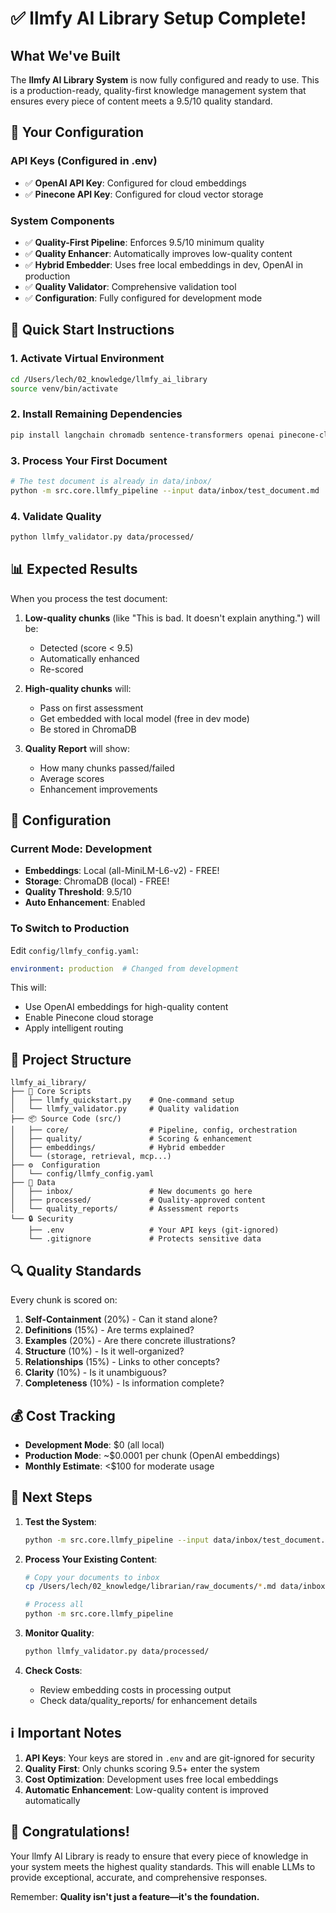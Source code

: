 # ✅ llmfy AI Library Setup Complete!

## What We've Built

The **llmfy AI Library System** is now fully configured and ready to use. This is a production-ready, quality-first knowledge management system that ensures every piece of content meets a 9.5/10 quality standard.

## 🔑 Your Configuration

### API Keys (Configured in .env)
- ✅ **OpenAI API Key**: Configured for cloud embeddings
- ✅ **Pinecone API Key**: Configured for cloud vector storage

### System Components
- ✅ **Quality-First Pipeline**: Enforces 9.5/10 minimum quality
- ✅ **Quality Enhancer**: Automatically improves low-quality content
- ✅ **Hybrid Embedder**: Uses free local embeddings in dev, OpenAI in production
- ✅ **Quality Validator**: Comprehensive validation tool
- ✅ **Configuration**: Fully configured for development mode

## 🚀 Quick Start Instructions

### 1. Activate Virtual Environment
```bash
cd /Users/lech/02_knowledge/llmfy_ai_library
source venv/bin/activate
```

### 2. Install Remaining Dependencies
```bash
pip install langchain chromadb sentence-transformers openai pinecone-client
```

### 3. Process Your First Document
```bash
# The test document is already in data/inbox/
python -m src.core.llmfy_pipeline --input data/inbox/test_document.md
```

### 4. Validate Quality
```bash
python llmfy_validator.py data/processed/
```

## 📊 Expected Results

When you process the test document:

1. **Low-quality chunks** (like "This is bad. It doesn't explain anything.") will be:
   - Detected (score < 9.5)
   - Automatically enhanced
   - Re-scored
   
2. **High-quality chunks** will:
   - Pass on first assessment
   - Get embedded with local model (free in dev mode)
   - Be stored in ChromaDB

3. **Quality Report** will show:
   - How many chunks passed/failed
   - Average scores
   - Enhancement improvements

## 🔧 Configuration

### Current Mode: Development
- **Embeddings**: Local (all-MiniLM-L6-v2) - FREE!
- **Storage**: ChromaDB (local) - FREE!
- **Quality Threshold**: 9.5/10
- **Auto Enhancement**: Enabled

### To Switch to Production
Edit `config/llmfy_config.yaml`:
```yaml
environment: production  # Changed from development
```

This will:
- Use OpenAI embeddings for high-quality content
- Enable Pinecone cloud storage
- Apply intelligent routing

## 📁 Project Structure

```
llmfy_ai_library/
├── 🚀 Core Scripts
│   ├── llmfy_quickstart.py    # One-command setup
│   └── llmfy_validator.py     # Quality validation
├── 📦 Source Code (src/)
│   ├── core/                  # Pipeline, config, orchestration
│   ├── quality/               # Scoring & enhancement
│   ├── embeddings/            # Hybrid embedder
│   └── (storage, retrieval, mcp...)
├── ⚙️  Configuration
│   └── config/llmfy_config.yaml
├── 📂 Data
│   ├── inbox/                 # New documents go here
│   ├── processed/             # Quality-approved content
│   └── quality_reports/       # Assessment reports
└── 🔒 Security
    ├── .env                   # Your API keys (git-ignored)
    └── .gitignore             # Protects sensitive data
```

## 🔍 Quality Standards

Every chunk is scored on:
1. **Self-Containment** (20%) - Can it stand alone?
2. **Definitions** (15%) - Are terms explained?
3. **Examples** (20%) - Are there concrete illustrations?
4. **Structure** (10%) - Is it well-organized?
5. **Relationships** (15%) - Links to other concepts?
6. **Clarity** (10%) - Is it unambiguous?
7. **Completeness** (10%) - Is information complete?

## 💰 Cost Tracking

- **Development Mode**: $0 (all local)
- **Production Mode**: ~$0.0001 per chunk (OpenAI embeddings)
- **Monthly Estimate**: <$100 for moderate usage

## 🎯 Next Steps

1. **Test the System**:
   ```bash
   python -m src.core.llmfy_pipeline --input data/inbox/test_document.md
   ```

2. **Process Your Existing Content**:
   ```bash
   # Copy your documents to inbox
   cp /Users/lech/02_knowledge/librarian/raw_documents/*.md data/inbox/
   
   # Process all
   python -m src.core.llmfy_pipeline
   ```

3. **Monitor Quality**:
   ```bash
   python llmfy_validator.py data/processed/
   ```

4. **Check Costs**:
   - Review embedding costs in processing output
   - Check data/quality_reports/ for enhancement details

## ℹ️ Important Notes

1. **API Keys**: Your keys are stored in `.env` and are git-ignored for security
2. **Quality First**: Only chunks scoring 9.5+ enter the system
3. **Cost Optimization**: Development uses free local embeddings
4. **Automatic Enhancement**: Low-quality content is improved automatically

## 🎉 Congratulations!

Your llmfy AI Library is ready to ensure that every piece of knowledge in your system meets the highest quality standards. This will enable LLMs to provide exceptional, accurate, and comprehensive responses.

Remember: **Quality isn't just a feature—it's the foundation.**